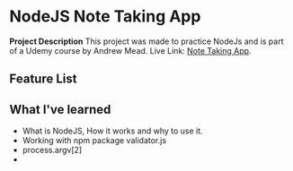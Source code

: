 
# NodeJS Note Taking App
**Project Description**
This project was made to practice NodeJs and is part of a Udemy course by Andrew Mead.
Live Link: [Note Taking App](#).

## Feature List

## What I've learned
  * What is NodeJS, How it works and why to use it.
  * Working with npm package validator.js
  * process.argv[2]
  *
